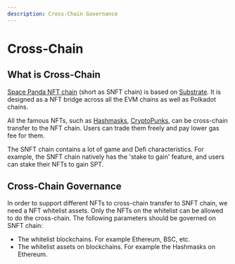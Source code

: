 ```yaml
---
description: Cross-Chain Governance
---
```


# Cross-Chain

## What is Cross-Chain

[Space Panda NFT chain](https://github.com/Space-Pandas/space-panda-nft-chain) \(short as SNFT chain\) is based on [Substrate](https://substrate.dev/). It is designed as a NFT bridge across all the EVM chains as well as Polkadot chains.

All the famous NFTs, such as [Hashmasks](https://www.thehashmasks.com/), [CryptoPunks](https://www.larvalabs.com/cryptopunks),  can be cross-chain transfer to the NFT chain. Users can trade them freely and pay lower gas fee for them.

The SNFT chain contains a lot of game and Defi characteristics. For example, the SNFT chain natively has the 'stake to gain' feature, and users can stake their NFTs to gain SPT.

## Cross-Chain Governance

In order to support different NFTs to cross-chain transfer to SNFT chain, we need a NFT whitelist assets. Only the NFTs on the whitelist can be allowed to do the cross-chain. The following parameters should be governed on SNFT chain:

* The whitelist blockchains. For example Ethereum, BSC, etc.
* The whitelist assets on blockchains. For example the Hashmasks on Ethereum.



